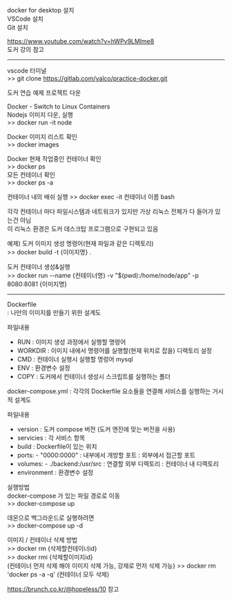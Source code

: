 docker for desktop 설치<br>
VSCode 설치<br>
Git 설치<br>

https://www.youtube.com/watch?v=hWPv9LMlme8 <br>
도커 강의 참고
***

vscode 터미널<br>
\>> git clone https://gitlab.com/yalco/practice-docker.git   

도커 연습 예제 프로젝트 다운

Docker - Switch to Linux Containers<br>
Nodejs 이미지 다운, 실행<br>
\>> docker run -it node

Docker 이미지 리스트 확인<br>
\>> docker images

Docker 현재 작업중인 컨테이너 확인<br> 
\>> docker ps <br>
모든 컨테이너 확인<br>
\>> docker ps -a
 
컨테이너 내의 배쉬 실행
\>> docker exec -it 컨테이너 이름 bash
 
각각 컨테이너 마다 파일시스템과 네트워크가 있지만 가상 리눅스 전체가 다 들어가 있는건 아님<br>
이 리눅스 환경은 도커 데스크탑 프로그램으로 구현되고 있음

예제)
도커 이미지 생성 명령어(현재 파일과 같은 디렉토리) <br>
\>> docker build -t {이미지명} .

도커 컨테이너 생성&실행<br>
\>> docker run --name {컨테이너명} -v "$(pwd):/home/node/app" -p 8080:8081 {이미지명}


***
Dockerfile<br> 
: 나만의 이미지를 만들기 위한 설계도

파일내용<br>
- RUN : 이미지 생성 과정에서 실행할 명령어
- WORKDIR : 이미지 내에서 명령어를 실행할(현재 위치로 잡을) 디렉토리 설정
- CMD : 컨테이너 실행시 실행할 명렁어
mysql
- ENV : 환경변수 설정
- COPY : 도커에서 컨테이너 생성시 스크립트를 실행하는 폴더


docker-compose.yml
: 각각의 Dockerfile 요소들을 연결해 서비스를 실행하는 거시적 설계도

파일내용
- version : 도커 compose 버전 (도커 엔진에 맞는 버전을 사용)
- servicies : 각 서비스 항목
- build : Dockerfile이 있는 위치
- ports: - "0000:0000" : 내부에서 개방할 포트 : 외부에서 접근할 포트
- volumes: - ./backend:/usr/src : 연결할 외부 디렉토리 : 컨테이너 내 디렉토리
- environment : 환경변수 설정

실행방법<br>
docker-compose 가 있는 파일 경로로 이동<br>
\>> docker-compose up

데몬으로 백그라운드로 실행하려면<br>
\>> docker-compose up -d

이미지 / 컨테이너 삭제 방법<br>
\>> docker rm {삭제할컨테이너id}  <br>
\>> docker rmi {삭제할이미지id} <br>
 (컨테이너 먼저 삭제 해야 이미지 삭제 가능, 강제로 먼저 삭제 가능}
\>> docker rm 'docker ps -a -q' (컨테이너 모두 삭제) <br>

https://brunch.co.kr/@hopeless/10 참고



